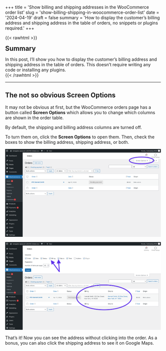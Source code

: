+++
title = 'Show billing and shipping addresses in the WooCommerce order list'
slug = 'show-billing-shipping-in-woocommerce-order-list'
date = '2024-04-19'
draft = false
summary = 'How to display the customer’s billing address and shipping address in the table of orders, no snippets or plugins required.'
+++

{{< rawhtml >}}
<div class="rounded-lg px-8 py-8 bg-[#9D6095E3] text-gray-50 text-lg">
	<h2 class="text-gray-50" style="margin-top: 0; margin-bottom: 0.6rem;">Summary</h2>
	<p style="margin-bottom: 0;">In this post, I’ll show you how to display the customer’s billing address and shipping address in the table of orders. This doesn’t require writing any code or installing any plugins.</p>
</div>
{{< /rawhtml >}}

---

## The not so obvious Screen Options

It may not be obvious at first, but the WooCommerce orders page has a button called **Screen Options** which allows you to change which columns are shown in the order table.

By default, the shipping and billing address columns are turned off.

To turn them on, click the **Screen Options** to open them. Then, check the boxes to show the billing address, shipping address, or both.

![Screenshot of the WooCommerce order list without address columns.](order-list-without-addresses.png)

![Screenshot of the WooCommerce order list with address columns.](order-list-with-addresses.png)

That’s it! Now you can see the address without clicking into the order. As a bonus, you can also click the shipping address to see it on Google Maps.

